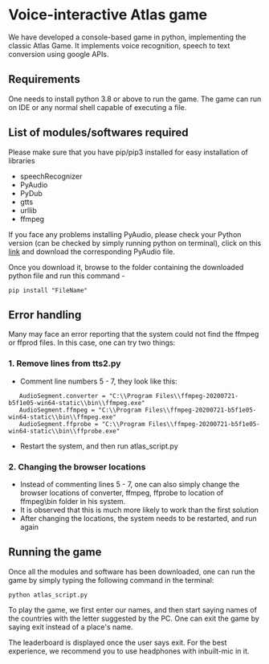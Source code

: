 # Voice-interactive Atlas game
We have developed a console-based game in python, implementing the classic Atlas Game. It implements voice recognition, speech to text conversion using google APIs.

## Requirements
One needs to install python 3.8 or above to run the game. The game can run on IDE or any normal shell capable of executing a file.

## List of modules/softwares required
Please make sure that you have pip/pip3 installed for easy installation of libraries
* speechRecognizer
* PyAudio
* PyDub
* gtts
* urllib
* ffmpeg

If you face any problems installing PyAudio, please check your Python version (can be checked by simply running python on terminal), click on this [link](https://www.lfd.uci.edu/~gohlke/pythonlibs/#pyaudio) and download the corresponding PyAudio file. 

Once you download it, browse to the folder containing the downloaded python file and run this command - 
``` 
pip install "FileName"
```

## Error handling
Many may face an error reporting that the system could not find the ffmpeg or ffprod files. In this case, one can try two things:
 ### 1. Remove lines from tts2.py
 * Comment line numbers 5 - 7, they look like this:
 ```
	AudioSegment.converter = "C:\\Program Files\\ffmpeg-20200721-b5f1e05-win64-static\\bin\\ffmpeg.exe"
	AudioSegment.ffmpeg = "C:\\Program Files\\ffmpeg-20200721-b5f1e05-win64-static\\bin\\ffmpeg.exe"
	AudioSegment.ffprobe = "C:\\Program Files\\ffmpeg-20200721-b5f1e05-win64-static\\bin\\ffprobe.exe"
```	
* Restart the system, and then run atlas_script.py

### 2. Changing the browser locations
* Instead of commenting lines 5 - 7, one can also simply change the browser locations of converter, ffmpeg, ffprobe to location of ffmpeg\bin folder in his system.
* It is observed that this is much more likely to work than the first solution
* After changing the locations, the system needs to be restarted, and run again

## Running the game
Once all the modules and software has been downloaded, one can run the game by simply typing the following command in the terminal: 
```
python atlas_script.py
```

To play the game, we first enter our names, and then start saying names of the countries with the letter suggested by the PC. One can exit the game by saying exit instead of a place's name.

The leaderboard is displayed once the user says exit. For the best experience, we recommend you to use headphones with inbuilt-mic in it. 

			
